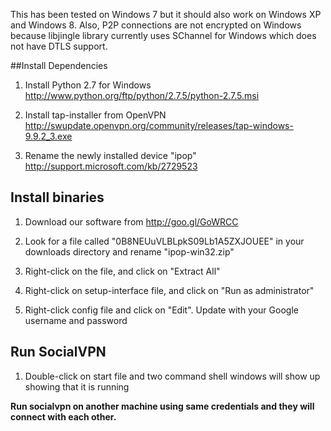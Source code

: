 This has been tested on Windows 7 but it should also work on Windows XP and Windows 8. Also, P2P connections are not encrypted on Windows because libjingle library currently uses SChannel for Windows which does not have DTLS support.

##Install Dependencies

1.  Install Python 2.7 for Windows http://www.python.org/ftp/python/2.7.5/python-2.7.5.msi

2.  Install tap-installer from OpenVPN http://swupdate.openvpn.org/community/releases/tap-windows-9.9.2_3.exe

3.  Rename the newly installed device "ipop" http://support.microsoft.com/kb/2729523

## Install binaries

1.  Download our software from http://goo.gl/GoWRCC

2.  Look for a file called "0B8NEUuVLBLpkS09Lb1A5ZXJOUEE" in your downloads directory and rename "ipop-win32.zip"

3.  Right-click on the file, and click on "Extract All"

3.  Right-click on setup-interface file, and click on "Run as administrator"

4.  Right-click config file and click on "Edit". Update with your Google username and password

## Run SocialVPN

1.  Double-click on start file and two command shell windows will show up showing that it is running

**Run socialvpn on another machine using same credentials and they will connect
with each other.**